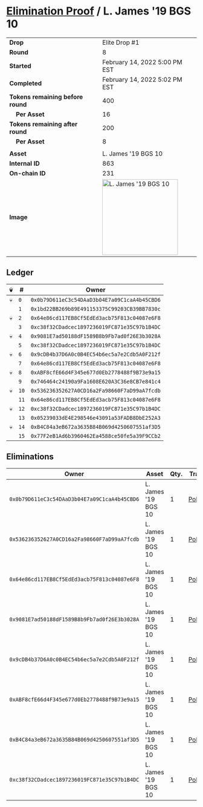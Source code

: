# [Elimination Proof](./readme.md) / L. James &#039;19 BGS 10

|||
|---|---|
| **Drop** | Elite Drop #1 |
| **Round** | 8 |
| **Started** | February 14, 2022 5:00 PM EST |
| **Completed** | February 14, 2022 5:02 PM EST |
| **Tokens remaining before round** | 400 |
| **&nbsp;&nbsp;&nbsp;&nbsp;Per Asset** | 16 |
| **Tokens remaining after round** | 200 |
| **&nbsp;&nbsp;&nbsp;&nbsp;Per Asset** | 8 |
| | |
| **Asset** | L. James &#039;19 BGS 10 |
| **Internal ID** | 863 |
| **On-chain ID** | 231 |
| **Image** | <img src="https://tcdn.blokpax.com/95836cf2-27af-4707-b572-2ce575440991/1bd518c319d646139f09bf6de8019f3b1efa9a15bcf27a701294188c3e436a7b.png" height="200" alt="L. James &#039;19 BGS 10" /> |

## Ledger

| 💀 | # | Owner |
| --- | --- | --- |
| 💀 | `0` | `0x0b79D611eC3c54DAaD3b04E7a09C1caA4b45CBD6` |
|  | `1` | `0x1bd22BB269b89E491153375C99203CB39BB7830c` |
| 💀 | `2` | `0x64e86cd117EB8Cf5EdEd3acb75F813c04087e6F8` |
|  | `3` | `0xc38f32CDadcec1897236019FC871e35C97b1B4DC` |
| 💀 | `4` | `0x9081E7ad50188dF1589B8b9Fb7ad0f26E3b3028A` |
|  | `5` | `0xc38f32CDadcec1897236019FC871e35C97b1B4DC` |
| 💀 | `6` | `0x9cDB4b37D6A0c0B4EC54b6ec5a7e2Cdb5A0F212f` |
|  | `7` | `0x64e86cd117EB8Cf5EdEd3acb75F813c04087e6F8` |
| 💀 | `8` | `0xABF8cfE66d4F345e677d0Eb2778488f9B73e9a15` |
|  | `9` | `0x746464c24190a9Fa1608E620A3C36e8CB7e841c4` |
| 💀 | `10` | `0x536236352627A0CD16a2Fa98660F7aD99aA7fcdb` |
|  | `11` | `0x64e86cd117EB8Cf5EdEd3acb75F813c04087e6F8` |
| 💀 | `12` | `0xc38f32CDadcec1897236019FC871e35C97b1B4DC` |
|  | `13` | `0x05239033dE4E298546e43091a53FADB8DbE252A3` |
| 💀 | `14` | `0xB4C84a3eB672a3635B84B069d4250607551af3D5` |
|  | `15` | `0x77F2eB1Ad6b3960462Ea4588ce50fe5a39F9CCb2` |


## Eliminations

| Owner | Asset | Qty. | Transaction |
| --- | --- | --- | --- |
| `0x0b79D611eC3c54DAaD3b04E7a09C1caA4b45CBD6` | L. James '19 BGS 10 | 1 | [Polygonscan](https://polygonscan.com/tx/0x0ff0fdd770462180310d9f6616c797d91df78a876d325911805ef5008f73cfcd) |
| `0x536236352627A0CD16a2Fa98660F7aD99aA7fcdb` | L. James '19 BGS 10 | 1 | [Polygonscan](https://polygonscan.com/tx/0xda342a4ff857e3eb982ffd3cb58b367f192b4518e44bafda7437b871d3c9463c) |
| `0x64e86cd117EB8Cf5EdEd3acb75F813c04087e6F8` | L. James '19 BGS 10 | 1 | [Polygonscan](https://polygonscan.com/tx/0x847a17ea1ce06dc124af4fe4fd6b7937a5db4f015aee8253ffa321bd8cab5794) |
| `0x9081E7ad50188dF1589B8b9Fb7ad0f26E3b3028A` | L. James '19 BGS 10 | 1 | [Polygonscan](https://polygonscan.com/tx/0x63ce602fc66beb79e3b12da90a7bb31198500d9658ccc6c53fe752e2e514b673) |
| `0x9cDB4b37D6A0c0B4EC54b6ec5a7e2Cdb5A0F212f` | L. James '19 BGS 10 | 1 | [Polygonscan](https://polygonscan.com/tx/0x2ba08fd15c5ad09badf638948e874351a647a5fd4ac0d7d97431c2c9b30cc77e) |
| `0xABF8cfE66d4F345e677d0Eb2778488f9B73e9a15` | L. James '19 BGS 10 | 1 | [Polygonscan](https://polygonscan.com/tx/0x436266a8ca9341cb2a2327aebc33343131051d4e5997bcdada51a344b36ab2b8) |
| `0xB4C84a3eB672a3635B84B069d4250607551af3D5` | L. James '19 BGS 10 | 1 | [Polygonscan](https://polygonscan.com/tx/0x2f91ed7fca8c91188b570c0dfcd4a1112acd313752d441d0fbe97d0d5ca10553) |
| `0xc38f32CDadcec1897236019FC871e35C97b1B4DC` | L. James '19 BGS 10 | 1 | [Polygonscan](https://polygonscan.com/tx/0xc728d1ab8d87213019e59c1928602940778ca6b5ab6903c7803f7986ed72a8ea) |
